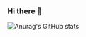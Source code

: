### Hi there 👋
![Anurag's GitHub stats](https://123321-sandfoxy.vercel.app/api?username=sandfoxy&show_icons=true&theme=transparent)
<!--
**SandFoxy/SandFoxy** is a ✨ _special_ ✨ repository because its `README.md` (this file) appears on your GitHub profile.

Here are some ideas to get you started:


#### Github Stats
<img src="https://github-readme-stats.vercel.app/api?username=SandFoxy&show_icons=true&theme=gotham" alt="github stats" width="45%" align="right"/>

- 🔭 I’m currently working on ...
- 🌱 I’m currently learning ...
- 👯 I’m looking to collaborate on ...
- 🤔 I’m looking for help with ...
- 💬 Ask me about ...
- 📫 How to reach me: ...
- 😄 Pronouns: ...
- ⚡ Fun fact: ...
-->
